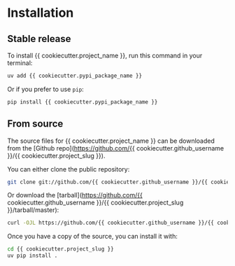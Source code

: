 # Installation

## Stable release

To install {{ cookiecutter.project_name }}, run this command in your terminal:

```sh
uv add {{ cookiecutter.pypi_package_name }}
```

Or if you prefer to use `pip`:

```sh
pip install {{ cookiecutter.pypi_package_name }}
```

## From source

The source files for {{ cookiecutter.project_name }} can be downloaded from the [Github repo](https://github.com/{{ cookiecutter.github_username }}/{{ cookiecutter.project_slug }}).

You can either clone the public repository:

```sh
git clone git://github.com/{{ cookiecutter.github_username }}/{{ cookiecutter.project_slug }}
```

Or download the [tarball](https://github.com/{{ cookiecutter.github_username }}/{{ cookiecutter.project_slug }}/tarball/master):

```sh
curl -OJL https://github.com/{{ cookiecutter.github_username }}/{{ cookiecutter.project_slug }}/tarball/master
```

Once you have a copy of the source, you can install it with:

```sh
cd {{ cookiecutter.project_slug }}
uv pip install .
```
